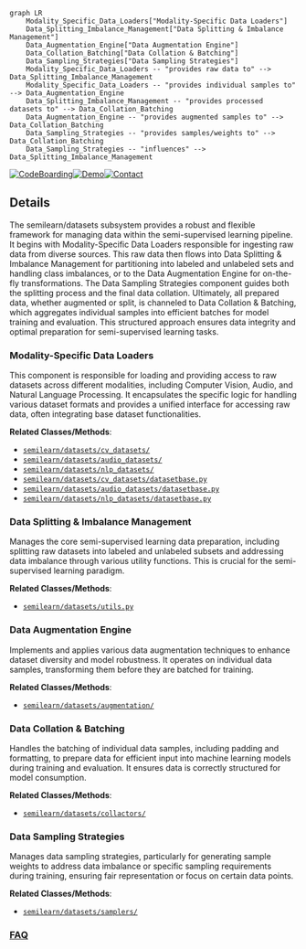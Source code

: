 ```mermaid
graph LR
    Modality_Specific_Data_Loaders["Modality-Specific Data Loaders"]
    Data_Splitting_Imbalance_Management["Data Splitting & Imbalance Management"]
    Data_Augmentation_Engine["Data Augmentation Engine"]
    Data_Collation_Batching["Data Collation & Batching"]
    Data_Sampling_Strategies["Data Sampling Strategies"]
    Modality_Specific_Data_Loaders -- "provides raw data to" --> Data_Splitting_Imbalance_Management
    Modality_Specific_Data_Loaders -- "provides individual samples to" --> Data_Augmentation_Engine
    Data_Splitting_Imbalance_Management -- "provides processed datasets to" --> Data_Collation_Batching
    Data_Augmentation_Engine -- "provides augmented samples to" --> Data_Collation_Batching
    Data_Sampling_Strategies -- "provides samples/weights to" --> Data_Collation_Batching
    Data_Sampling_Strategies -- "influences" --> Data_Splitting_Imbalance_Management
```

[![CodeBoarding](https://img.shields.io/badge/Generated%20by-CodeBoarding-9cf?style=flat-square)](https://github.com/CodeBoarding/GeneratedOnBoardings)[![Demo](https://img.shields.io/badge/Try%20our-Demo-blue?style=flat-square)](https://www.codeboarding.org/demo)[![Contact](https://img.shields.io/badge/Contact%20us%20-%20contact@codeboarding.org-lightgrey?style=flat-square)](mailto:contact@codeboarding.org)

## Details

The semilearn/datasets subsystem provides a robust and flexible framework for managing data within the semi-supervised learning pipeline. It begins with Modality-Specific Data Loaders responsible for ingesting raw data from diverse sources. This raw data then flows into Data Splitting & Imbalance Management for partitioning into labeled and unlabeled sets and handling class imbalances, or to the Data Augmentation Engine for on-the-fly transformations. The Data Sampling Strategies component guides both the splitting process and the final data collation. Ultimately, all prepared data, whether augmented or split, is channeled to Data Collation & Batching, which aggregates individual samples into efficient batches for model training and evaluation. This structured approach ensures data integrity and optimal preparation for semi-supervised learning tasks.

### Modality-Specific Data Loaders
This component is responsible for loading and providing access to raw datasets across different modalities, including Computer Vision, Audio, and Natural Language Processing. It encapsulates the specific logic for handling various dataset formats and provides a unified interface for accessing raw data, often integrating base dataset functionalities.


**Related Classes/Methods**:

- <a href="https://github.com/microsoft/Semi-supervised-learning/blob/main/semilearn/datasets/cv_datasets/" target="_blank" rel="noopener noreferrer">`semilearn/datasets/cv_datasets/`</a>
- <a href="https://github.com/microsoft/Semi-supervised-learning/blob/main/semilearn/datasets/audio_datasets/" target="_blank" rel="noopener noreferrer">`semilearn/datasets/audio_datasets/`</a>
- <a href="https://github.com/microsoft/Semi-supervised-learning/blob/main/semilearn/datasets/nlp_datasets/" target="_blank" rel="noopener noreferrer">`semilearn/datasets/nlp_datasets/`</a>
- <a href="https://github.com/microsoft/Semi-supervised-learning/blob/main/semilearn/datasets/cv_datasets/datasetbase.py" target="_blank" rel="noopener noreferrer">`semilearn/datasets/cv_datasets/datasetbase.py`</a>
- <a href="https://github.com/microsoft/Semi-supervised-learning/blob/main/semilearn/datasets/audio_datasets/datasetbase.py" target="_blank" rel="noopener noreferrer">`semilearn/datasets/audio_datasets/datasetbase.py`</a>
- <a href="https://github.com/microsoft/Semi-supervised-learning/blob/main/semilearn/datasets/nlp_datasets/datasetbase.py" target="_blank" rel="noopener noreferrer">`semilearn/datasets/nlp_datasets/datasetbase.py`</a>


### Data Splitting & Imbalance Management
Manages the core semi-supervised learning data preparation, including splitting raw datasets into labeled and unlabeled subsets and addressing data imbalance through various utility functions. This is crucial for the semi-supervised learning paradigm.


**Related Classes/Methods**:

- <a href="https://github.com/microsoft/Semi-supervised-learning/blob/main/semilearn/datasets/utils.py" target="_blank" rel="noopener noreferrer">`semilearn/datasets/utils.py`</a>


### Data Augmentation Engine
Implements and applies various data augmentation techniques to enhance dataset diversity and model robustness. It operates on individual data samples, transforming them before they are batched for training.


**Related Classes/Methods**:

- <a href="https://github.com/microsoft/Semi-supervised-learning/blob/main/semilearn/datasets/augmentation/" target="_blank" rel="noopener noreferrer">`semilearn/datasets/augmentation/`</a>


### Data Collation & Batching
Handles the batching of individual data samples, including padding and formatting, to prepare data for efficient input into machine learning models during training and evaluation. It ensures data is correctly structured for model consumption.


**Related Classes/Methods**:

- <a href="https://github.com/microsoft/Semi-supervised-learning/blob/main/semilearn/datasets/collactors/" target="_blank" rel="noopener noreferrer">`semilearn/datasets/collactors/`</a>


### Data Sampling Strategies
Manages data sampling strategies, particularly for generating sample weights to address data imbalance or specific sampling requirements during training, ensuring fair representation or focus on certain data points.


**Related Classes/Methods**:

- <a href="https://github.com/microsoft/Semi-supervised-learning/blob/main/semilearn/datasets/samplers/" target="_blank" rel="noopener noreferrer">`semilearn/datasets/samplers/`</a>




### [FAQ](https://github.com/CodeBoarding/GeneratedOnBoardings/tree/main?tab=readme-ov-file#faq)